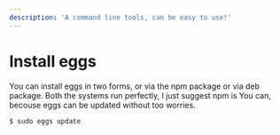 ```yaml
---
description: 'A command line tools, can be easy to use!'
---
```


# Install eggs

You can install eggs in two forms, or via the npm package or via deb package. Both the systems run perfectly, I just suggest npm is You can, becouse eggs can be updated without too worries.

```text
$ sudo eggs update
```



